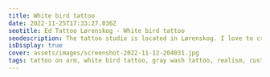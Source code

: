 ```yaml
--- 
title: White bird tattoo 
date: 2022-11-25T17:33:27.036Z 
seotitle: Ed Tattoo Lørenskog - White bird tattoo 
seodescription: The tattoo studio is located in Lørenskog. I love to create new White bird tattoo designs and styles. Contact me for an appointment... 
isDisplay: true 
cover: assets/images/screenshot-2022-11-12-204031.jpg 
tags: tattoo on arm, white bird tattoo, gray wash tattoo, realism, custom tattoo 
--- 
```

 